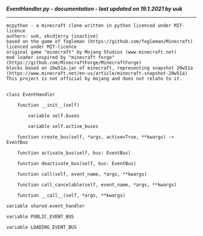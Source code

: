 ***EventHandler.py - documentation - last updated on 19.1.2021 by uuk***
___

    mcpython - a minecraft clone written in python licenced under MIT-licence
    authors: uuk, xkcdjerry (inactive)
    based on the game of fogleman (https://github.com/fogleman/Minecraft) licenced under MIT-licence
    original game "minecraft" by Mojang Studios (www.minecraft.net)
    mod loader inspired by "minecraft forge" (https://github.com/MinecraftForge/MinecraftForge)
    blocks based on 20w51a.jar of minecraft, representing snapshot 20w51a
    (https://www.minecraft.net/en-us/article/minecraft-snapshot-20w51a)
    This project is not official by mojang and does not relate to it.


    class EventHandler

        function __init__(self)

            variable self.buses

            variable self.active_buses

        function create_bus(self, *args, active=True, **kwargs) -> EventBus

        function activate_bus(self, bus: EventBus)

        function deactivate_bus(self, bus: EventBus)

        function call(self, event_name, *args, **kwargs)

        function call_cancelable(self, event_name, *args, **kwargs)

        function __call__(self, *args, **kwargs)

    variable shared.event_handler

    variable PUBLIC_EVENT_BUS

    variable LOADING_EVENT_BUS